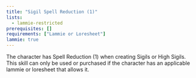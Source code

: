```yaml
---
title: "Sigil Spell Reduction (1)"
lists:
  - lammie-restricted
prerequisites: []
requirements: ["Lammie or Loresheet"]
lammie: true
---
```


The character has Spell Reduction (1) when creating Sigils or High Sigils. This skill can only be used or purchased if the character has an applicable lammie or loresheet that allows it.
